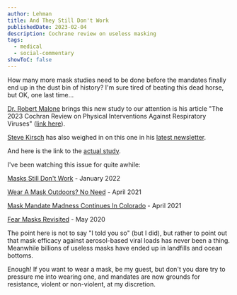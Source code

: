 ```yaml
---
author: Lehman
title: And They Still Don't Work
publishedDate: 2023-02-04
description: Cochrane review on useless masking
tags:
  - medical
  - social-commentary
showToC: false
---
```


How many more mask studies need to be done before the mandates finally end up in the dust bin of history? I'm sure tired of beating this dead horse, but OK, one last time...

[Dr. Robert Malone](https://rwmalonemd.substack.com/about 'Dr. Robert Malone') brings this new study to our attention is his article "The 2023 Cochran Review on Physical Interventions Against Respiratory Viruses" ([link here](https://rwmalonemd.substack.com/p/the-2023-cochran-review-on-physical?publication_id=583200&post_id=100291481&isFreemail=true)).

[Steve Kirsch](https://stevekirsch.substack.com/about 'Steve Kirsch') has also weighed in on this one in his [latest newsletter](https://stevekirsch.substack.com/p/the-debate-is-over-masks-do-not-work 'latest newsletter').

And here is the link to the [actual study](https://www.cochranelibrary.com/cdsr/doi/10.1002/14651858.CD006207.pub6/full).

I've been watching this issue for quite awhile:

[Masks Still Don't Work](https://www.thecwlzone.com/blog/masks-still-dont-work/ "Masks Still Don't Work") - January 2022

[Wear A Mask Outdoors? No Need](https://www.thecwlzone.com/blog/wear-a-mask-outdoors-no-need/ 'Wear A Mask Outdoors? No Need') - April 2021

[Mask Mandate Madness Continues In Colorado](https://www.thecwlzone.com/blog/mask-mandate-madness-continues-in-colorado/ 'Mask Mandate Madness Continues In Colorado') - April 2021

[Fear Masks Revisited](https://www.thecwlzone.com/blog/fear-masks-revisited/ 'Fear Masks Revisited') - May 2020

The point here is not to say "I told you so" (but I did), but rather to point out that mask efficacy against aerosol-based viral loads has never been a thing. Meanwhile billions of useless masks have ended up in landfills and ocean bottoms.

Enough! If you want to wear a mask, be my guest, but don't you dare try to pressure me into wearing one, and mandates are now grounds for resistance, violent or non-violent, at my discretion.
